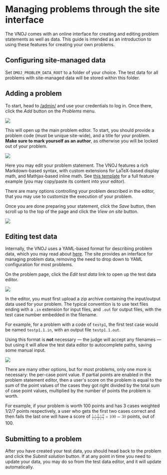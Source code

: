 # Managing problems through the site interface

The VNOJ comes with an online interface for creating and editing problem statements as well as data.
This guide is intended as an introduction to using these features for creating your own problems.

## Configuring site-managed data

Set `DMOJ_PROBLEM_DATA_ROOT` to a folder of your choice.
The test data for all problems with site-managed data will be stored within this folder.

## Adding a problem

To start, head to [/admin/](https://dmoj.ca/admin/) and use your credentials to log in.
Once there, click the _Add_ button on the _Problems_ menu.

![](https://i.imgur.com/RFPQaUi.png)

This will open up the main problem editor. To start, you should provide a problem code (must be unique site-wide),
and a title for your problem. **Make sure to mark yourself as an author**, as otherwise you will be locked out of your problem.

![](https://i.imgur.com/bPlNZUR.png)

Here you may edit your problem statement. The VNOJ features a rich Markdown-based syntax, with custom extensions for LaTeX-based display
math, and Mathjax-based inline math. See [this template](https://raw.githubusercontent.com/VNOI-Admin/vnoj-docs/master/sample_files/problem_markdown_example.md.txt) for a full feature example (you may copy/paste
its content into your editor).

There are many options controlling your problem described in the editor, that you may use to customize the execution of your problem.

Once you are done preparing your statement, click the _Save_ button, then scroll up to the top of the page and
click the _View on site_ button.

![](https://i.imgur.com/ZgO5xcY.png)

## Editing test data

Internally, the VNOJ uses a YAML-based format for describing problem data, which you may read about [here](/problem_format/problem_format.md#problem-format).
The site provides an interface for managing problem data, removing the need to drop down to YAML configuration for most problems.

On the problem page, click the _Edit test data_ link to open up the test data editor.

![](https://i.imgur.com/eDWEEJk.png)

In the editor, you must first upload a zip archive containing the input/output data used for your problem. The typical convention
is to use text files ending with a `.in` extension for input files, and `.out` for output files, with the
test case number embedded in the filename.

For example, for a problem with a code of `testp1`, the first test case would be named `testp1.1.in`,
with an output file `testp1.1.out`.

Using this format is **not** necessary &mdash; the judge will accept any filenames &mdash; but using it will allow the test data
editor to autocomplete paths, saving some manual input.

![](https://i.imgur.com/w5ytsgi.png)

There are many other options, but for most problems, only one more is necessary: the per-case point value. If partial points
are enabled in the problem statement editor, then a user's score on the problem is equal to the
sum of the point values of the cases they got right divided by the total sum of case point values, multiplied by the number of
points the problem is worth.

For example, if your problem is worth 100 points and has 3 cases weighted 1/2/7 points respectively, a user who gets the first
two cases correct and then fails the last one will have a score of <math><mfrac><mrow><mn>1</mn><mo>+</mo><mn>2</mn><mo>+</mo><mn>0</mn></mrow><mrow><mn>1</mn><mo>+</mo><mn>2</mn><mo>+</mo><mn>7</mn></mrow></mfrac><mo>&times;</mo><mn>100</mn><mo>=</mo><mn>30</mn></math> points, out of 100.

## Submitting to a problem

After you have created your test data, you should head back to the problem and click the _Submit solution_ button. If at any point in
time you need to update your data, you may do so from the test data editor, and it will update automatically.
